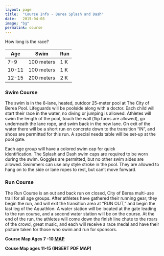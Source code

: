```yaml
---
layout: page
title:  "Course Info - Berea Splash and Dash"
date:   2015-04-08
image: "bg"
permalink: course
---
```

How long is the race?

|	Age |	Swim		  |Run  |
|-----|-----------|-----|
|7-9 	|100 meters |	1 K |
|10-11|	100 meters|	1 K |
|12-15|	200 meters|	2 K |

### Swim Course

The swim is in the 8-lane, heated, outdoor 25-meter pool at The City of Berea Pool. Lifeguards will be poolside along with a doctor. Each child will start their race in the water, no diving or jumping is allowed. Athletes will swim the length of the pool, touch the wall (flip turns are allowed), go underneath the lane rope, and swim back in the new lane. On exit of the water there will be a short run on concrete down to the transition “IN”, and shoes are permitted for this run. A special needs table will be set-up at the pool gate.

Each age group will have a colored swim cap for quick identification. The Splash and Dash swim caps are required to be worn during the swim. Goggles are permitted, but no other swim aides are allowed. Swimmers can use any style stroke in the pool. They are allowed to hang on to the side or lane ropes to rest, but can’t move forward.

### Run Course

The Run Course is an out and back run on closed, City of Berea multi-use trail for all age groups.
After athletes have gathered their running gear, they begin the run, and will exit the transition area at “RUN OUT,” and begin the last leg of the Aquathlon. A water station will be located at the gate leading to the run course, and a second water station will be on the course. At the end of the run, the athletes will come down the finish line chute to the roars of the crowd, great music, and each will receive a race medal and have their picture taken for those who swim and run for sponsors.

**Course Map Ages 7 -10 [MAP](http://drpobox.com)**

**Couse Map ages 11-15 (INSERT PDF MAP)**
